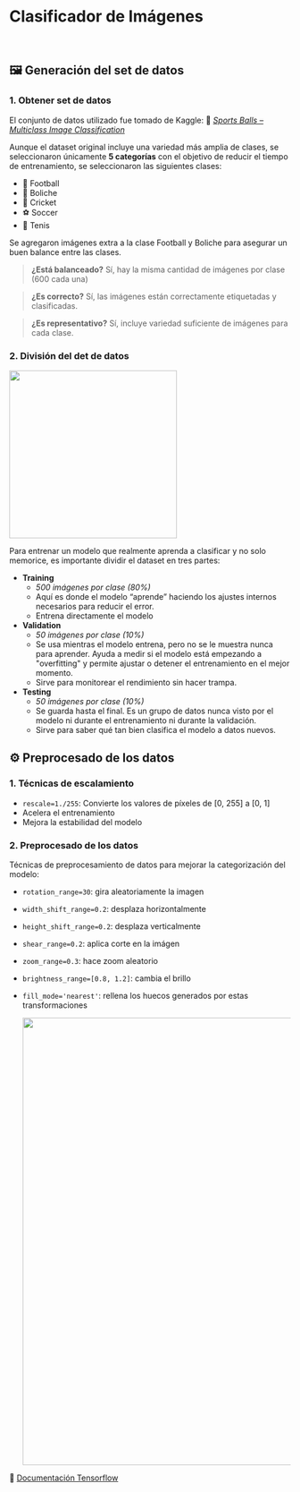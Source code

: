 # Clasificador de Imágenes

&nbsp;

## 🖼️ Generación del set de datos

### 1. Obtener set de datos

El conjunto de datos utilizado fue tomado de Kaggle: 🔗 [_Sports Balls – Multiclass Image Classification_](https://www.kaggle.com/datasets/samuelcortinhas/sports-balls-multiclass-image-classification/data)

Aunque el dataset original incluye una variedad más amplia de clases, se seleccionaron únicamente **5 categorías** con el objetivo de reducir el tiempo de entrenamiento, se seleccionaron las siguientes clases:

- 🏈 Football
- 🎳 Boliche
- 🏏 Cricket
- ⚽ Soccer
- 🎾 Tenis

Se agregaron imágenes extra a la clase Football y Boliche para asegurar un buen balance entre las clases.

> **¿Está balanceado?** Sí, hay la misma cantidad de imágenes por clase (600 cada una)

> **¿Es correcto?** Sí, las imágenes están correctamente etiquetadas y clasificadas.

> **¿Es representativo?** Sí, incluye variedad suficiente de imágenes para cada clase.

### 2. División del det de datos

  <img src="https://velog.velcdn.com/images/iguv/post/8ae842e3-f2b6-44c5-b7bf-a1f74b3a9124/image.png" width="300"/>
  
  Para entrenar un modelo que realmente aprenda a clasificar y no solo memorice, es importante dividir el dataset en tres partes:

- **Training**
  - _500 imágenes por clase (80%)_
  - Aquí es donde el modelo “aprende” haciendo los ajustes internos necesarios para reducir el error.
  - Entrena directamente el modelo
- **Validation**
  - _50 imágenes por clase (10%)_
  - Se usa mientras el modelo entrena, pero no se le muestra nunca para aprender.
    Ayuda a medir si el modelo está empezando a "overfitting" y permite ajustar o detener el entrenamiento en el mejor momento.
  - Sirve para monitorear el rendimiento sin hacer trampa.
- **Testing**
  - _50 imágenes por clase (10%)_
  - Se guarda hasta el final. Es un grupo de datos nunca visto por el modelo ni durante el entrenamiento ni durante la validación.
  - Sirve para saber qué tan bien clasifica el modelo a datos nuevos.

## ⚙️ Preprocesado de los datos

### 1. Técnicas de escalamiento

- `rescale=1./255`: Convierte los valores de píxeles de [0, 255] a [0, 1]
- Acelera el entrenamiento
- Mejora la estabilidad del modelo

### 2. Preprocesado de los datos

Técnicas de preprocesamiento de datos para mejorar la categorización del modelo:

- `rotation_range=30`: gira aleatoriamente la imagen
- `width_shift_range=0.2`: desplaza horizontalmente
- `height_shift_range=0.2`: desplaza verticalmente
- `shear_range=0.2`: aplica corte en la imágen
- `zoom_range=0.3`: hace zoom aleatorio
- `brightness_range=[0.8, 1.2]`: cambia el brillo
- `fill_mode='nearest'`: rellena los huecos generados por estas transformaciones

  <img src="https://i.postimg.cc/XYycfTm8/Captura-de-pantalla-2025-05-18-a-la-s-2-42-15-p-m.png" width="800"/>


🔗 [Documentación Tensorflow](https://www.tensorflow.org/api_docs/python/tf/keras/preprocessing/image/ImageDataGenerator)
